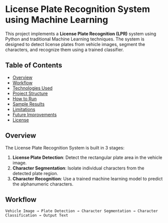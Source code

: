 # License Plate Recognition System using Machine Learning

This project implements a **License Plate Recognition (LPR)** system using Python and traditional Machine Learning techniques. The system is designed to detect license plates from vehicle images, segment the characters, and recognize them using a trained classifier.



## Table of Contents

- [Overview](#overview)
- [Workflow](#workflow)
- [Technologies Used](#technologies-used)
- [Project Structure](#project-structure)
- [How to Run](#how-to-run)
- [Sample Results](#sample-results)
- [Limitations](#limitations)
- [Future Improvements](#future-improvements)
- [License](#license)


## Overview

The License Plate Recognition System is built in 3 stages:

1. **License Plate Detection**: Detect the rectangular plate area in the vehicle image.
2. **Character Segmentation**: Isolate individual characters from the detected plate region.
3. **Character Recognition**: Use a trained machine learning model to predict the alphanumeric characters.


##  Workflow

```text
Vehicle Image → Plate Detection → Character Segmentation → Character Classification → Output Text
